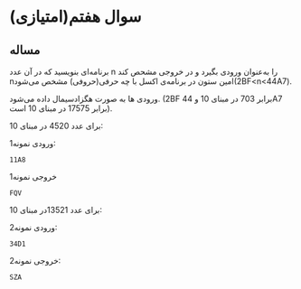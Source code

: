 # سوال هفتم(امتیازی)
## مساله

برنامه‌ای
بنویسید که در آن عدد n را به‌عنوان ورودی بگیرد و در
خروجی مشحص کند nامین ستون در برنامه‌ی اکسل با چه
حرفی(حروفی) مشخص می‌شود(2BF<n<44A7).

ورودی
ها به صورت هگزادسیمال داده می‌شود. (2BF برابر 703
در مبنای 10 و 44A7 برابر 17575 در مبنای 10 است).

برای
عدد 4520
در مبنای 10:

ورودی نمونه1:

	11A8 

خروجی نمونه1

	FQV

برای
عدد
13521در مبنای 10:

ورودی نمونه2:

	34D1 

خروجی نمونه2:

	SZA
